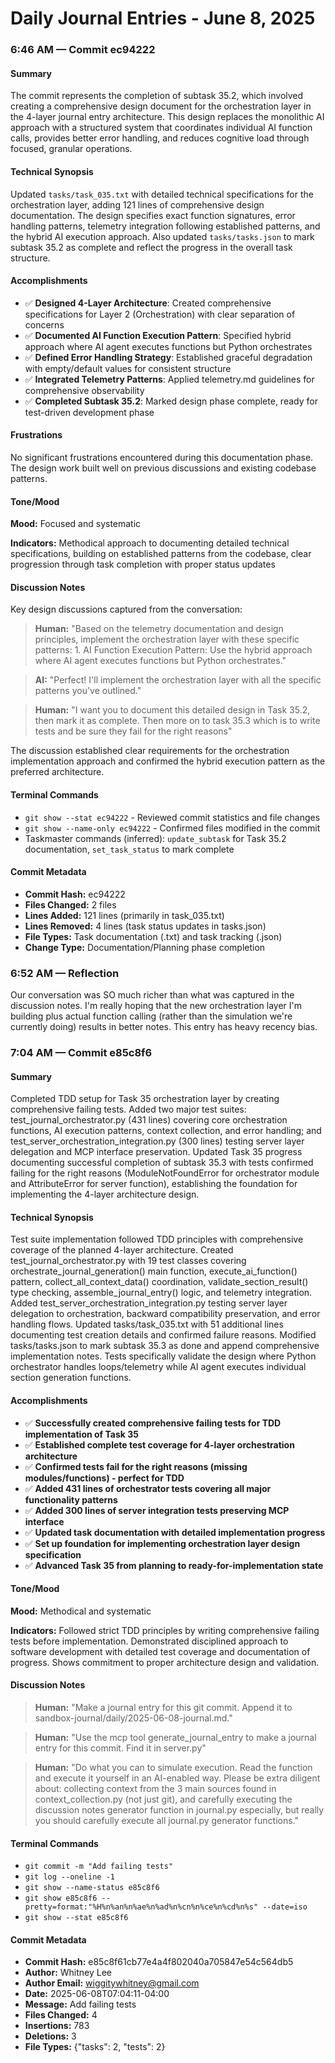 # Daily Journal Entries - June 8, 2025

### 6:46 AM — Commit ec94222

#### Summary

The commit represents the completion of subtask 35.2, which involved creating a comprehensive design document for the orchestration layer in the 4-layer journal entry architecture. This design replaces the monolithic AI approach with a structured system that coordinates individual AI function calls, provides better error handling, and reduces cognitive load through focused, granular operations.

#### Technical Synopsis

Updated `tasks/task_035.txt` with detailed technical specifications for the orchestration layer, adding 121 lines of comprehensive design documentation. The design specifies exact function signatures, error handling patterns, telemetry integration following established patterns, and the hybrid AI execution approach. Also updated `tasks/tasks.json` to mark subtask 35.2 as complete and reflect the progress in the overall task structure.

#### Accomplishments

- ✅ **Designed 4-Layer Architecture**: Created comprehensive specifications for Layer 2 (Orchestration) with clear separation of concerns
- ✅ **Documented AI Function Execution Pattern**: Specified hybrid approach where AI agent executes functions but Python orchestrates  
- ✅ **Defined Error Handling Strategy**: Established graceful degradation with empty/default values for consistent structure
- ✅ **Integrated Telemetry Patterns**: Applied telemetry.md guidelines for comprehensive observability
- ✅ **Completed Subtask 35.2**: Marked design phase complete, ready for test-driven development phase

#### Frustrations

No significant frustrations encountered during this documentation phase. The design work built well on previous discussions and existing codebase patterns.

#### Tone/Mood

**Mood:** Focused and systematic

**Indicators:** Methodical approach to documenting detailed technical specifications, building on established patterns from the codebase, clear progression through task completion with proper status updates

#### Discussion Notes

Key design discussions captured from the conversation:

> **Human:** "Based on the telemetry documentation and design principles, implement the orchestration layer with these specific patterns: 1. AI Function Execution Pattern: Use the hybrid approach where AI agent executes functions but Python orchestrates."

> **AI:** "Perfect! I'll implement the orchestration layer with all the specific patterns you've outlined."

> **Human:** "I want you to document this detailed design in Task 35.2, then mark it as complete. Then more on to task 35.3 which is to write tests and be sure they fail for the right reasons"

The discussion established clear requirements for the orchestration implementation approach and confirmed the hybrid execution pattern as the preferred architecture.

#### Terminal Commands

- `git show --stat ec94222` - Reviewed commit statistics and file changes
- `git show --name-only ec94222` - Confirmed files modified in the commit
- Taskmaster commands (inferred): `update_subtask` for Task 35.2 documentation, `set_task_status` to mark complete

#### Commit Metadata

- **Commit Hash:** ec94222
- **Files Changed:** 2 files
- **Lines Added:** 121 lines (primarily in task_035.txt)
- **Lines Removed:** 4 lines (task status updates in tasks.json)
- **File Types:** Task documentation (.txt) and task tracking (.json)
- **Change Type:** Documentation/Planning phase completion

### 6:52 AM — Reflection

Our conversation was SO much richer than what was captured in the discussion notes. I'm really hoping that the new orchestration layer I'm building plus actual function calling (rather than the simulation we're currently doing) results in better notes. This entry has heavy recency bias. 

### 7:04 AM — Commit e85c8f6

#### Summary

Completed TDD setup for Task 35 orchestration layer by creating comprehensive failing tests. Added two major test suites: test_journal_orchestrator.py (431 lines) covering core orchestration functions, AI execution patterns, context collection, and error handling; and test_server_orchestration_integration.py (300 lines) testing server layer delegation and MCP interface preservation. Updated Task 35 progress documenting successful completion of subtask 35.3 with tests confirmed failing for the right reasons (ModuleNotFoundError for orchestrator module and AttributeError for server function), establishing the foundation for implementing the 4-layer architecture design.

#### Technical Synopsis

Test suite implementation followed TDD principles with comprehensive coverage of the planned 4-layer architecture. Created test_journal_orchestrator.py with 19 test classes covering orchestrate_journal_generation() main function, execute_ai_function() pattern, collect_all_context_data() coordination, validate_section_result() type checking, assemble_journal_entry() logic, and telemetry integration. Added test_server_orchestration_integration.py testing server layer delegation to orchestration, backward compatibility preservation, and error handling flows. Updated tasks/task_035.txt with 51 additional lines documenting test creation details and confirmed failure reasons. Modified tasks/tasks.json to mark subtask 35.3 as done and append comprehensive implementation notes. Tests specifically validate the design where Python orchestrator handles loops/telemetry while AI agent executes individual section generation functions.

#### Accomplishments

- ✅ **Successfully created comprehensive failing tests for TDD implementation of Task 35**
- ✅ **Established complete test coverage for 4-layer orchestration architecture**
- ✅ **Confirmed tests fail for the right reasons (missing modules/functions) - perfect for TDD**
- ✅ **Added 431 lines of orchestrator tests covering all major functionality patterns**
- ✅ **Added 300 lines of server integration tests preserving MCP interface**
- ✅ **Updated task documentation with detailed implementation progress**
- ✅ **Set up foundation for implementing orchestration layer design specification**
- ✅ **Advanced Task 35 from planning to ready-for-implementation state**

#### Tone/Mood

**Mood:** Methodical and systematic

**Indicators:** Followed strict TDD principles by writing comprehensive failing tests before implementation. Demonstrated disciplined approach to software development with detailed test coverage and documentation of progress. Shows commitment to proper architecture design and validation.

#### Discussion Notes

> **Human:** "Make a journal entry for this git commit. Append it to sandbox-journal/daily/2025-06-08-journal.md."

> **Human:** "Use the mcp tool generate_journal_entry to make a journal entry for this commit. Find it in server.py"

> **Human:** "Do what you can to simulate execution. Read the function and execute it yourself in an AI-enabled way. Please be extra diligent about: collecting context from the 3 main sources found in context_collection.py (not just git), and carefully executing the discussion notes generator function in journal.py especially, but really you should carefully execute all journal.py generator functions."

#### Terminal Commands

- `git commit -m "Add failing tests"`
- `git log --oneline -1`
- `git show --name-status e85c8f6`
- `git show e85c8f6 --pretty=format:"%H%n%an%n%ae%n%ad%n%cn%n%ce%n%cd%n%s" --date=iso`
- `git show --stat e85c8f6`

#### Commit Metadata

- **Commit Hash:** e85c8f61cb77e4a4f802040a705847e54c564db5
- **Author:** Whitney Lee
- **Author Email:** wiggitywhitney@gmail.com
- **Date:** 2025-06-08T07:04:11-04:00
- **Message:** Add failing tests
- **Files Changed:** 4
- **Insertions:** 783
- **Deletions:** 3
- **File Types:** {"tasks": 2, "tests": 2} 